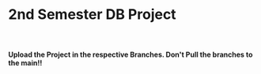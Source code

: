 <h1> 2nd Semester DB Project </h1>
<br>
<h4>Upload the Project in the respective Branches. Don't Pull the branches to the main!!</h4>
